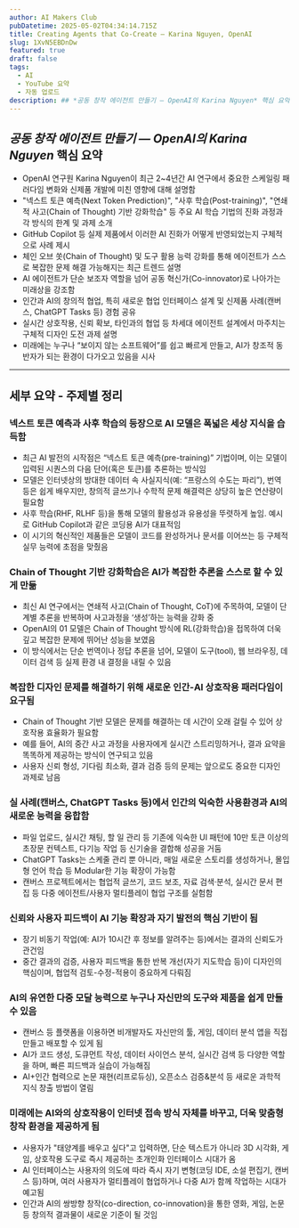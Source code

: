 ```yaml
---
author: AI Makers Club
pubDatetime: 2025-05-02T04:34:14.715Z
title: Creating Agents that Co-Create — Karina Nguyen, OpenAI
slug: 1XvN5EBDnDw
featured: true
draft: false
tags:
  - AI
  - YouTube 요약
  - 자동 업로드
description: ## *공동 창작 에이전트 만들기 — OpenAI의 Karina Nguyen* 핵심 요약 - OpenAI 연구원 Karina Nguyen이 최근 2~4년간 AI 연구에서 중요한 스
---
```


## *공동 창작 에이전트 만들기 — OpenAI의 Karina Nguyen* 핵심 요약

- OpenAI 연구원 Karina Nguyen이 최근 2~4년간 AI 연구에서 중요한 스케일링 패러다임 변화와 신제품 개발에 미친 영향에 대해 설명함
- "넥스트 토큰 예측(Next Token Prediction)", "사후 학습(Post-training)", "연쇄적 사고(Chain of Thought) 기반 강화학습" 등 주요 AI 학습 기법의 진화 과정과 각 방식의 한계 및 과제 소개
- GitHub Copilot 등 실제 제품에서 이러한 AI 진화가 어떻게 반영되었는지 구체적으로 사례 제시
- 체인 오브 쏫(Chain of Thought) 및 도구 활용 능력 강화를 통해 에이전트가 스스로 복잡한 문제 해결 가능해지는 최근 트렌드 설명
- AI 에이전트가 단순 보조자 역할을 넘어 공동 혁신가(Co-innovator)로 나아가는 미래상을 강조함
- 인간과 AI의 창의적 협업, 특히 새로운 협업 인터페이스 설계 및 신제품 사례(캔버스, ChatGPT Tasks 등) 경험 공유
- 실시간 상호작용, 신뢰 확보, 타인과의 협업 등 차세대 에이전트 설계에서 마주치는 구체적 디자인 도전 과제 설명
- 미래에는 누구나 “보이지 않는 소프트웨어”를 쉽고 빠르게 만들고, AI가 창조적 동반자가 되는 환경이 다가오고 있음을 시사

---

## 세부 요약 - 주제별 정리

### 넥스트 토큰 예측과 사후 학습의 등장으로 AI 모델은 폭넓은 세상 지식을 습득함

- 최근 AI 발전의 시작점은 “넥스트 토큰 예측(pre-training)” 기법이며, 이는 모델이 입력된 시퀀스의 다음 단어(혹은 토큰)를 추론하는 방식임
- 모델은 인터넷상의 방대한 데이터 속 사실지식(예: “프랑스의 수도는 파리”), 번역 등은 쉽게 배우지만, 창의적 글쓰기나 수학적 문제 해결력은 상당히 높은 연산량이 필요함
- 사후 학습(RHF, RLHF 등)을 통해 모델의 활용성과 유용성을 뚜렷하게 높임. 예시로 GitHub Copilot과 같은 코딩용 AI가 대표적임
- 이 시기의 혁신적인 제품들은 모델이 코드를 완성하거나 문서를 이어쓰는 등 구체적 실무 능력에 초점을 맞췄음

### Chain of Thought 기반 강화학습은 AI가 복잡한 추론을 스스로 할 수 있게 만듦

- 최신 AI 연구에서는 연쇄적 사고(Chain of Thought, CoT)에 주목하여, 모델이 단계별 추론을 반복하며 사고과정을 ‘생성’하는 능력을 강화 중
- OpenAI의 01 모델은 Chain of Thought 방식에 RL(강화학습)을 접목하여 더욱 깊고 복잡한 문제에 뛰어난 성능을 보였음
- 이 방식에서는 단순 번역이나 정답 추론을 넘어, 모델이 도구(tool), 웹 브라우징, 데이터 검색 등 실제 환경 내 결정을 내릴 수 있음

### 복잡한 디자인 문제를 해결하기 위해 새로운 인간-AI 상호작용 패러다임이 요구됨

- Chain of Thought 기반 모델은 문제를 해결하는 데 시간이 오래 걸릴 수 있어 상호작용 효율화가 필요함
- 예를 들어, AI의 중간 사고 과정을 사용자에게 실시간 스트리밍하거나, 결과 요약을 똑똑하게 제공하는 방식이 연구되고 있음
- 사용자 신뢰 형성, 기다림 최소화, 결과 검증 등의 문제는 앞으로도 중요한 디자인 과제로 남음

### 실 사례(캔버스, ChatGPT Tasks 등)에서 인간의 익숙한 사용환경과 AI의 새로운 능력을 융합함

- 파일 업로드, 실시간 채팅, 할 일 관리 등 기존에 익숙한 UI 패턴에 10만 토큰 이상의 초장문 컨텍스트, 다기능 작업 등 신기술을 결합해 성공을 거둠
- ChatGPT Tasks는 스케줄 관리 뿐 아니라, 매일 새로운 스토리를 생성하거나, 몰입형 언어 학습 등 Modular한 기능 확장이 가능함
- 캔버스 프로젝트에서는 협업적 글쓰기, 코드 보조, 자료 검색·분석, 실시간 문서 편집 등 다중 에이전트/사용자 멀티플레이 협업 구조를 실험함

### 신뢰와 사용자 피드백이 AI 기능 확장과 자기 발전의 핵심 기반이 됨

- 장기 비동기 작업(예: AI가 10시간 후 정보를 알려주는 등)에서는 결과의 신뢰도가 관건임
- 중간 결과의 검증, 사용자 피드백을 통한 반복 개선(자기 지도학습 등)이 디자인의 핵심이며, 협업적 검토-수정-적용이 중요하게 다뤄짐

### AI의 유연한 다중 모달 능력으로 누구나 자신만의 도구와 제품을 쉽게 만들 수 있음

- 캔버스 등 플랫폼을 이용하면 비개발자도 자신만의 툴, 게임, 데이터 분석 앱을 직접 만들고 배포할 수 있게 됨
- AI가 코드 생성, 도큐먼트 작성, 데이터 사이언스 분석, 실시간 검색 등 다양한 역할을 하며, 빠른 피드백과 실습이 가능해짐
- AI+인간 협력으로 논문 재현(리프로듀싱), 오픈소스 검증&분석 등 새로운 과학적 지식 창출 방법이 열림

### 미래에는 AI와의 상호작용이 인터넷 접속 방식 자체를 바꾸고, 더욱 맞춤형 창작 환경을 제공하게 됨

- 사용자가 "태양계를 배우고 싶다"고 입력하면, 단순 텍스트가 아니라 3D 시각화, 게임, 상호작용 도구로 즉시 제공하는 초개인화 인터페이스 시대가 옴
- AI 인터페이스는 사용자의 의도에 따라 즉시 자기 변형(코딩 IDE, 소설 편집기, 캔버스 등)하며, 여러 사용자가 멀티플레이 협업하거나 다중 AI가 함께 작업하는 시대가 예고됨
- 인간과 AI의 쌍방향 창작(co-direction, co-innovation)을 통한 영화, 게임, 논문 등 창의적 결과물이 새로운 기준이 될 것임
